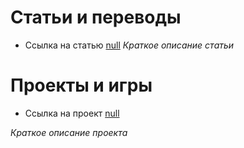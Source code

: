 # Статьи и переводы
* Ссылка на статью [null](https://pages.github.com/)
_Краткое описание статьи_


# Проекты и игры
- Ссылка на проект [null](https://pages.github.com/)

_Краткое описание проекта_
